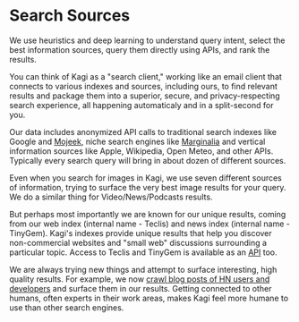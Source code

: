# Search Sources

We use heuristics and deep learning to understand query intent, select the best information sources, query them directly using APIs, and rank the results.

You can think of Kagi as a "search client," working like an email client that connects to various indexes and sources, including ours, to find relevant results and package them into a superior, secure, and privacy-respecting search experience, all happening automaticaly and in a split-second for you.

Our data includes anonymized API calls to traditional search indexes like Google and [Mojeek](https://mojeek.com), niche search engines like [Marginalia](https://search.marginalia.nu) and vertical information sources like Apple, Wikipedia, Open Meteo, and other APIs. Typically every search query will bring in about dozen of different sources.

Even when you search for images in Kagi, we use seven different sources of information, trying to surface the very best image results for your query. We do a similar thing for Video/News/Podcasts results. 

But perhaps most importantly we are known for our unique results, coming from our web index (internal name - Teclis) and news index (internal name - TinyGem). Kagi's indexes provide unique results that help you discover non-commercial websites and "small web" discussions surrounding a particular topic. Access to Teclis and TinyGem is available as an [API](https://help.kagi.com/kagi/api/enrich.html) too.

We are always trying new things and attempt to surface interesting, high quality results. For example, we now [crawl blog posts of HN users and developers](https://twitter.com/KagiHQ/status/1685376538852687873) and surface them in our results. Getting connected to other humans, often experts in their work areas, makes Kagi feel more humane to use than other search engines. 
